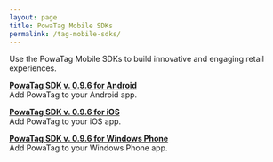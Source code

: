 ```yaml
---
layout: page
title: PowaTag Mobile SDKs
permalink: /tag-mobile-sdks/
---
```


Use the PowaTag Mobile SDKs to build innovative and engaging retail experiences.

**[PowaTag SDK v. 0.9.6 for Android]({{site.baseurl}}/tag-mobile-sdks/0.9.6/android)**<br />
Add PowaTag to your Android app.

**[PowaTag SDK v. 0.9.6 for iOS]({{site.baseurl}}/tag-mobile-sdks/0.9.6/ios/)**<br />
Add PowaTag to your iOS app.

**[PowaTag SDK v. 0.9.6 for Windows Phone]({{site.baseurl}}/tag-mobile-sdks/0.9.6/wp/)**<br />
Add PowaTag to your Windows Phone app.

